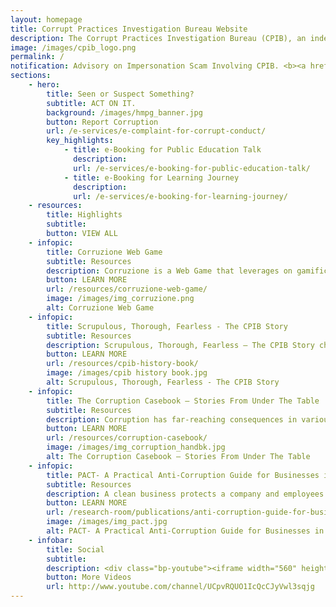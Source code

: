 ```yaml
---
layout: homepage
title: Corrupt Practices Investigation Bureau Website
description: The Corrupt Practices Investigation Bureau (CPIB), an independent agency, is responsible for the investigation and prevention of corruption in Singapore.
image: /images/cpib_logo.png
permalink: /
notification: Advisory on Impersonation Scam Involving CPIB. <b><a href="/advisory/"> Click here to read more. </a></b>
sections:
    - hero:
        title: Seen or Suspect Something?
        subtitle: ACT ON IT.
        background: /images/hmpg_banner.jpg
        button: Report Corruption
        url: /e-services/e-complaint-for-corrupt-conduct/
        key_highlights:
            - title: e-Booking for Public Education Talk
              description: 
              url: /e-services/e-booking-for-public-education-talk/
            - title: e-Booking for Learning Journey
              description: 
              url: /e-services/e-booking-for-learning-journey/
    - resources:
        title: Highlights
        subtitle: 
        button: VIEW ALL
    - infopic:
        title: Corruzione Web Game
        subtitle: Resources
        description: Corruzione is a Web Game that leverages on gamification to educate on the far-reaching consequences of corruption in a fun and interactive way.
        button: LEARN MORE
        url: /resources/corruzione-web-game/
        image: /images/img_corruzione.png
        alt: Corruzione Web Game
    - infopic:
        title: Scrupulous, Thorough, Fearless - The CPIB Story
        subtitle: Resources
        description: Scrupulous, Thorough, Fearless — The CPIB Story chronicles the journey of the Corrupt Practices Investigation Bureau (CPIB) from its beginnings to the present.
        button: LEARN MORE
        url: /resources/cpib-history-book/
        image: /images/cpib history book.jpg
        alt: Scrupulous, Thorough, Fearless - The CPIB Story
    - infopic:
        title: The Corruption Casebook – Stories From Under The Table
        subtitle: Resources
        description: Corruption has far-reaching consequences in various aspects of society. As part of CPIB’s prevention and outreach efforts, the CPIB has developed an e-Book titled "<B>The Corruption Casebook - Stories From Under The Table</b>" featuring stories on past cases of corruption.
        button: LEARN MORE
        url: /resources/corruption-casebook/
        image: /images/img_corruption_handbk.jpg
        alt: The Corruption Casebook – Stories From Under The Table
    - infopic:
        title: PACT- A Practical Anti-Corruption Guide for Businesses in Singapore
        subtitle: Resources
        description: A clean business protects a company and employees from being caught in thorny and compromising situations. As part of the CPIB’s commitment to combat corruption in the private sector, we have developed <b>PACT - A Practical Anti-Corruption Guide for Businesses in Singapore</b> to help domestic business owners prevent corruption in their companies.
        button: LEARN MORE
        url: /research-room/publications/anti-corruption-guide-for-businesses/
        image: /images/img_pact.jpg
        alt: PACT- A Practical Anti-Corruption Guide for Businesses in Singapore
    - infobar:
        title: Social
        subtitle: 
        description: <div class="bp-youtube"><iframe width="560" height="315" src="https://www.youtube.com/embed/U-dn5e_h2XM" title="YouTube video player" frameborder="0" allow="accelerometer; autoplay; clipboard-write; encrypted-media; gyroscope; picture-in-picture" allowfullscreen></iframe></div>
        button: More Videos
        url: http://www.youtube.com/channel/UCpvRQUO1IcQcCJyVwl3sqjg
---
```


